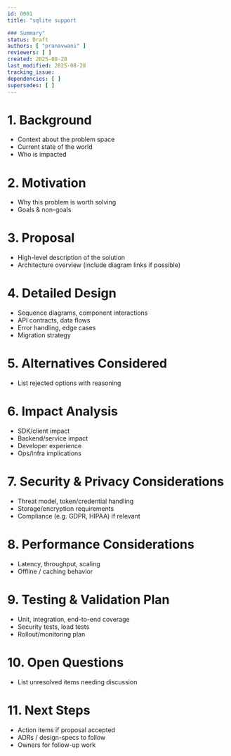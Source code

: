 ```yaml
---
id: 0001
title: "sqlite support

### Summary"
status: Draft
authors: [ "pranavwani" ]
reviewers: [ ]
created: 2025-08-28
last_modified: 2025-08-28
tracking_issue: 
dependencies: [ ]
supersedes: [ ]
---
```


# 1. Background
- Context about the problem space
- Current state of the world
- Who is impacted

# 2. Motivation
- Why this problem is worth solving
- Goals & non-goals

# 3. Proposal
- High-level description of the solution
- Architecture overview (include diagram links if possible)

# 4. Detailed Design
- Sequence diagrams, component interactions
- API contracts, data flows
- Error handling, edge cases
- Migration strategy

# 5. Alternatives Considered
- List rejected options with reasoning

# 6. Impact Analysis
- SDK/client impact
- Backend/service impact
- Developer experience
- Ops/infra implications

# 7. Security & Privacy Considerations
- Threat model, token/credential handling
- Storage/encryption requirements
- Compliance (e.g. GDPR, HIPAA) if relevant

# 8. Performance Considerations
- Latency, throughput, scaling
- Offline / caching behavior

# 9. Testing & Validation Plan
- Unit, integration, end-to-end coverage
- Security tests, load tests
- Rollout/monitoring plan

# 10. Open Questions
- List unresolved items needing discussion

# 11. Next Steps
- Action items if proposal accepted
- ADRs / design-specs to follow
- Owners for follow-up work
